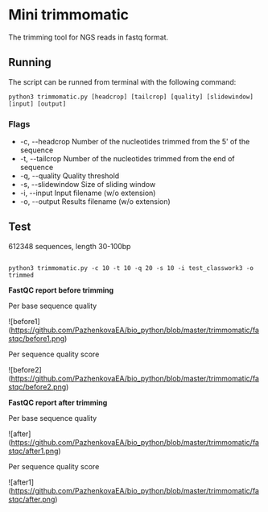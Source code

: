 # Mini trimmomatic

The trimming tool for NGS reads in fastq format.

## Running 

The script can be runned from terminal with the following command:
```
python3 trimmomatic.py [headcrop] [tailcrop] [quality] [slidewindow] [input] [output]

```
### Flags

* -c, --headcrop Number of the nucleotides trimmed from the 5' of the sequence
* -t, --tailcrop Number of the nucleotides trimmed from the end of sequence
* -q, --quality Quality threshold
* -s, --slidewindow Size of sliding window
* -i, --input Input filename (w/o extension)
* -o, --output Results filename (w/o extension)

## Test

612348 sequences, length 30-100bp

```

python3 trimmomatic.py -c 10 -t 10 -q 20 -s 10 -i test_classwork3 -o trimmed

```

**FastQC report before trimming**

Per base sequence quality

![before1] 
(https://github.com/PazhenkovaEA/bio_python/blob/master/trimmomatic/fastqc/before1.png)

Per sequence quality score

![before2]
(https://github.com/PazhenkovaEA/bio_python/blob/master/trimmomatic/fastqc/before2.png)

**FastQC report after trimming**

Per base sequence quality

![after]
(https://github.com/PazhenkovaEA/bio_python/blob/master/trimmomatic/fastqc/after1.png)

Per sequence quality score

![after1]
(https://github.com/PazhenkovaEA/bio_python/blob/master/trimmomatic/fastqc/after.png)



